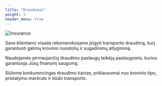 ```yaml
---
title: "Draudimas"
weight: 3
header_menu: true
---
```


![Insurance](../images/stock-vector-shipwreck-of-cargo-ship-vessel-sinking-in-ocean-with-goods-containers-going-under-water-surface-on-1539104057.jpg)

Savo klientams visada rekomenduojame įsigyti transporto draudimą, kurį
garantuoti galimų krovinio nuostolių ir sugadinimų atlyginimą.

Naudojamės pirmaujančių draudimo paslaugų teikėjų paslaugomis, kurios garantuoja Jūsų finansinį saugumą.

Siūlome konkurencingas draudimo kainas, priklausomai nuo krovinio tipo, pristatymo maršruto ir būdo
transporto.
